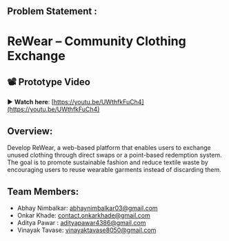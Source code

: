 ## Problem Statement :
# ReWear – Community Clothing Exchange 

## 📽️ Prototype Video

▶️ **Watch here**: [https://youtu.be/UWthfkFuCh4](https://youtu.be/UWthfkFuCh4)

## Overview: 
Develop ReWear, a web-based platform that enables users to exchange unused clothing 
through direct swaps or a point-based redemption system. The goal is to promote sustainable 
fashion and reduce textile waste by encouraging users to reuse wearable garments instead of 
discarding them. 

## Team Members: 
- Abhay Nimbalkar: abhaynimbalkar03@gmail.com
- Onkar Khade: contact.onkarkhade@gmail.com
- Aditya Pawar : adityapawar4386@gmail.com
- Vinayak Tavase: vinayaktavase8050@gmail.com
